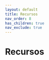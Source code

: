```yaml
---
layout: default
title: Recursos
nav_order: 8
has_children: true
nav_exclude: true
---
```


# Recursos
